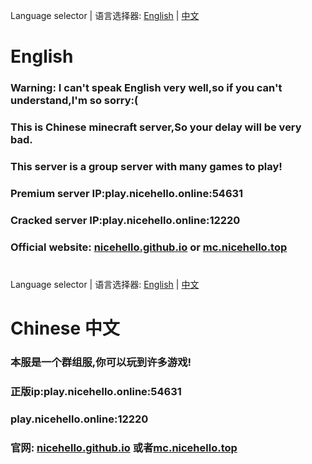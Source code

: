 Language selector | 语言选择器: <a href="https://github.com/nicehello/nicehello.github.io/blob/main/README.md#english">English</a> | <a href="https://github.com/nicehello/nicehello.github.io/blob/main/README.md#chinese-%E4%B8%AD%E6%96%87">中文</a>
# English

### Warning: I can't speak English very well,so if you can't understand,I'm so sorry:(
### This is Chinese minecraft server,So your delay will be very bad.
### This server is a group server with many games to play!
### Premium server IP:play.nicehello.online:54631
### Cracked server IP:play.nicehello.online:12220
### Official website: <a href="https://nicehello.github.io">nicehello.github.io</a><span> or </span><a href="https://mc.nicehello.top">mc.nicehello.top</a>
#
#
#
#
#
#
#
#
#
#
#
#
#
#
#
#
#
#
#
#
#
#
#
#
#
#
#
#
#
#
#
#
#
#
#
#
#
#
#
#
#
#
#
#
#
#
#
#
#
#
#
#
#
#
#
#
#
#
#
#
#
#
#
#
#
#
#
#
#
#
#
#
#
#
#
#
#
#
#
#
#
#
#
#
#
#
#
#
#
#
#
#
#
#
#
#
#
#
#
#
#
#
#
#
#
#
#
#
#
#
#
#
#
#
#
#
#
#
#
#
#
#
#
#
#
#
Language selector | 语言选择器: <a href="https://github.com/nicehello/nicehello.github.io/blob/main/README.md#english">English</a> | <a href="https://github.com/nicehello/nicehello.github.io/blob/main/README.md#chinese-%E4%B8%AD%E6%96%87">中文</a>
# Chinese 中文
### 本服是一个群组服,你可以玩到许多游戏!
### 正版ip:play.nicehello.online:54631
### play.nicehello.online:12220
### 官网: <a href="https://nicehello.github.io">nicehello.github.io</a><span> 或者</span><a href="https://mc.nicehello.top">mc.nicehello.top</a>
#
#
#
#
#
#
#
#
#
#
#
#
#
#
#
#
#
#
#
#
#
#
#
#
#
#
#
#
#
#
#
#
#
#
#
#
#
#
#
#
#
#
#
#
#
#
#
#
#
#
#
#
#
#
